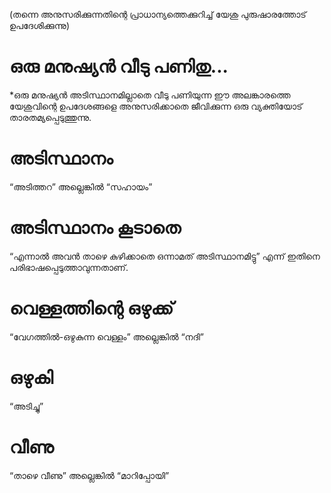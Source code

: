(തന്നെ അനുസരിക്കുന്നതിന്റെ പ്രാധാന്യത്തെക്കുറിച്ച് യേശു പുരുഷാരത്തോട് ഉപദേശിക്കുന്നു)
# ഒരു മനുഷ്യൻ വീടു പണിതു...
*ഒരു മനുഷ്യൻ അടിസ്ഥാനമില്ലാതെ വീടു പണിയുന്ന ഈ അലങ്കാരത്തെ യേശുവിന്റെ ഉപദേശങ്ങളെ അനുസരിക്കാതെ  ജീവിക്കുന്ന ഒരു വ്യക്തിയോട് താരതമ്യപ്പെടുത്തുന്നു.
# അടിസ്ഥാനം
“അടിത്തറ” അല്ലെങ്കിൽ “സഹായം”
# അടിസ്ഥാനം കൂടാതെ
“എന്നാൽ അവൻ താഴെ കുഴിക്കാതെ ഒന്നാമത് അടിസ്ഥാനമിട്ടു” എന്ന് ഇതിനെ പരിഭാഷപ്പെടുത്താവുന്നതാണ്.
# വെള്ളത്തിന്റെ ഒഴുക്ക്
“വേഗത്തിൽ-ഒഴുകുന്ന വെള്ളം” അല്ലെങ്കിൽ “നദി”
# ഒഴുകി
“അടിച്ചു”
# വീണു
“താഴെ വീണു” അല്ലെങ്കിൽ “മാറിപ്പോയി”
